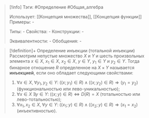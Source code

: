 > [!info]
> Тэги: #Определение #Общая_алгебра 
> 
> Использует: [[Концепция множества]], [[Концепция функции]]
> Примеры: *-*
> 
> Типы: *-*
> Свойства: *-*
> Конструкции: *-*
> 
> Эквивалентности: *-*
> Обобщения: *-*

> [!definition]+ Определение инъекции (тотальной инъекции)
> Рассмотрим непустые множество $X$ и $Y$ и шесть произвольных элемента $x \in X$, $x_1 \in X$, $x_2 \in X$, $y \in Y$, $y_1 \in Y$ и $y_2 \in Y$. Тогда бинарное отношение $R$ определенное на $X \times Y$ называется **инъекцией**, если оно обладает следующими свойствами: 
> 1. $\forall x \in X, \; \forall y_1, y_2 \in Y: \; \big((x;y_1) \in R\big) \land \big((x;y_2) \in R\big) \Rightarrow \big(y_1=y_2\big)$ (функциональностью или лево-уникальностью);
> 2. $\forall x \in X \; \exists y \in Y: \; \big((x;y) \in R\big) \Leftrightarrow D(R) = X$ (тотальностью или лево-тотальностью);
> 3. $\forall x_1,x_2 \in X, \; \forall y \in Y: \; \big((x_1;y) \in R\big) \land \big((x_2;y) \in R\big) \Rightarrow \big(x_1=x_2\big)$ (инъективностью).